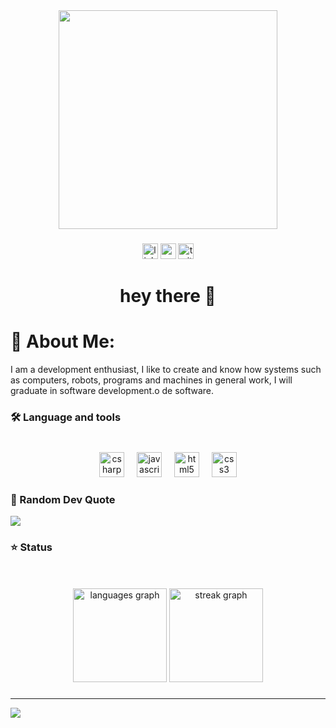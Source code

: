 
<div align="center">
  <img height="350" src="https://media3.giphy.com/media/v1.Y2lkPTc5MGI3NjExZGtmNWxieDJycjc0N25nYzFybm1ocWpwZjh5Nml2eHEzOHF1YWxnZCZlcD12MV9pbnRlcm5hbF9naWZfYnlfaWQmY3Q9Zw/78XCFBGOlS6keY1Bil/giphy.gif"  />
</div>

###

<div align="center">
  <img src="https://img.shields.io/static/v1?message=LinkedIn&logo=linkedin&label=&color=0077B5&logoColor=white&labelColor=&style=for-the-badge" height="25" alt="linkedin logo"  />
  <img src="https://img.shields.io/static/v1?message=Youtube&logo=youtube&label=&color=FF0000&logoColor=white&labelColor=&style=for-the-badge" height="25" alt="youtube logo"  />
  <img src="https://img.shields.io/badge/-Instagram-%23E4405F?style=for-the-badge&logo=instagram&logoColor=white" height="25" alt="twitter logo"  />
</div>

###

<h1 align="center">hey there 👋</h1>

###
# 💫 About Me:
I am a development enthusiast, I like to create and know how systems such as computers, robots, programs and machines in general work, I will graduate in software development.o de software.<br>

###

<h3 align="left">🛠 Language and tools</h3>

###

<br clear="both">

<div align="center">
  <img src="https://cdn.jsdelivr.net/gh/devicons/devicon/icons/csharp/csharp-original.svg" height="40" alt="csharp logo"  />
  <img width="12" />
  <img src="https://cdn.jsdelivr.net/gh/devicons/devicon/icons/javascript/javascript-original.svg" height="40" alt="javascript logo"  />
  <img width="12" />
  <img src="https://cdn.jsdelivr.net/gh/devicons/devicon/icons/html5/html5-original.svg" height="40" alt="html5 logo"  />
  <img width="12" />
  <img src="https://cdn.jsdelivr.net/gh/devicons/devicon/icons/css3/css3-original.svg" height="40" alt="css3 logo"  />
</div>

###

### 📝 Random Dev Quote
![](https://quotes-github-readme.vercel.app/api?type=vetical&theme=dark)

### ⭐ Status 
<br clear="both">

<br clear="both">

<div align="center">
  <img src="https://github-readme-stats.vercel.app/api/top-langs?username=Hruntherz&locale=en&hide_title=false&layout=compact&card_width=320&langs_count=5&theme=midnight-purple&hide_border=false&order=2" height="150" alt="languages graph"  />
  <img src="https://streak-stats.demolab.com?user=Hruntherz&locale=en&mode=daily&theme=midnight-purple&hide_border=false&border_radius=5&order=3" height="150" alt="streak graph"  />
</div>

###

---
[![](https://visitcount.itsvg.in/api?id=Hruntherz&icon=4&color=11)](https://visitcount.itsvg.in)

<!-- Proudly created with GPRM ( https://gprm.itsvg.in ) -->
